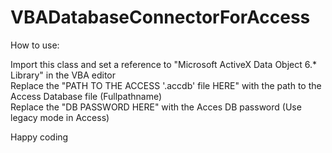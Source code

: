 # VBADatabaseConnectorForAccess

How to use:  
  
Import this class and set a reference to "Microsoft ActiveX Data Object 6.* Library" in the VBA editor  
Replace the "PATH TO THE ACCESS '.accdb' file HERE" with the path to the Access Database file (Fullpathname)  
Replace the "DB PASSWORD HERE" with the Acces DB password (Use legacy mode in Access)  

Happy coding
